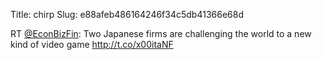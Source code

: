 Title: chirp
Slug: e88afeb486164246f34c5db41366e68d

RT <a href="http://twitter.com/EconBizFin">@EconBizFin</a>: Two Japanese firms are challenging the world to a new kind of video game <a href="http://t.co/x00itaNF">http://t.co/x00itaNF</a>
